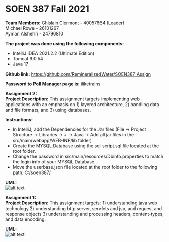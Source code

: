 # SOEN 387 Fall 2021
**Team Members:**
Ghislain Clermont - 40057664 (Leader) <br/>
Michael Rowe      - 26101267 <br/>
Ayman Alshehri    - 24796810 

**The project was done using the following components:**
- IntelliJ IDEA 2021.2.2 (Ultimate Edition)
- Tomcat 9.0.54
- Java 17

**Github link:**
https://github.com/RemineralizedWater/SOEN387_Assign

**Password to Poll Manager page is:**
iliketrains


**Assignment 2:** <BR/>
**Project Description:**
This assignment targets implementing web applications with an emphasis on 1) layered
architecture, 2) handling data and file formats, and 3) using databases.

**Instructions:**
- In IntelliJ, add the Dependencies for the Jar files (File -> Project Structure -> Libraries -> + -> Java -> Add all jar files in the src/main/webapp/WEB-INF/lib folder)
- Create the MYSQL Database using the sql script.sql file located at the root folder.
- Change the password in src/main/resources/Dbinfo.properties to match the login info of your MYSQL Database.
- Move the userbase.json file located at the root folder to the following path: C:/soen387/

**UML:** <BR/>
![alt text]()


**Assignment 1:** <BR/>
**Project Description:**
This assignment targets: 1) understanding java web technology 2) understanding http server, 
servlets and jsp, and request and response objects 3) understanding and processing headers,
content-types, and data encoding.

**UML:** <BR/>
![alt text](https://github.com/RemineralizedWater/SOEN387_Assign/blob/master/UML_a1.png)
